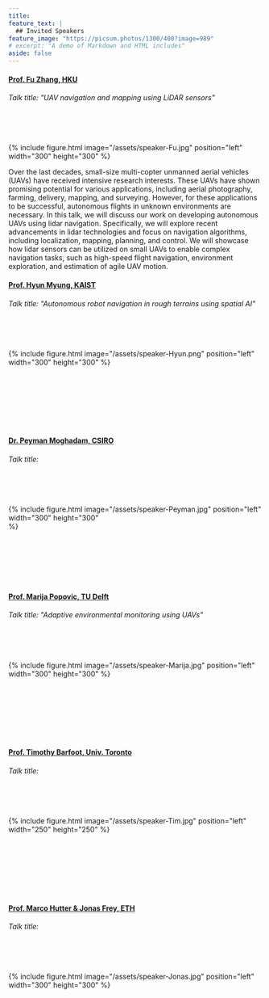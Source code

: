 ```yaml
---
title:
feature_text: | 
  ## Invited Speakers
feature_image: "https://picsum.photos/1300/400?image=989"
# excerpt: "A demo of Markdown and HTML includes"
aside: false
---
```


#### [Prof. Fu Zhang, HKU](https://mars.hku.hk/people.html)
###### Talk title: "UAV navigation and mapping using LiDAR sensors"
######  
{% include figure.html image="/assets/speaker-Fu.jpg" position="left" width="300" height="300" %}

Over the last decades, small-size multi-copter unmanned aerial vehicles (UAVs) have received intensive research interests. These UAVs have shown promising potential for various applications, including aerial photography, farming, delivery, mapping, and surveying. However, for these applications to be successful, autonomous flights in unknown environments are necessary. In this talk, we will discuss our work on developing autonomous UAVs using lidar navigation. Specifically, we will explore recent advancements in lidar technologies and focus on navigation algorithms, including localization, mapping, planning, and control. We will showcase how lidar sensors can be utilized on small UAVs to enable complex navigation tasks, such as high-speed flight navigation, environment exploration, and estimation of agile UAV motion.
  

#### [Prof. Hyun Myung, KAIST](https://urobot.kaist.ac.kr/url_teams/prof-hyunmyung/)
###### Talk title: "Autonomous robot navigation in rough terrains using spatial AI"
######  
{% include figure.html image="/assets/speaker-Hyun.png" position="left" width="300" height="300" %}
                                                                                                                                                                                                                                                                                                                                                                                                                                                                                                                                                                                                                                                                                                                                                                                                                                                                                                

#### [Dr. Peyman Moghadam, CSIRO](https://people.csiro.au/m/p/peyman-moghadam)
###### Talk title:
######  
{% include figure.html image="/assets/speaker-Peyman.jpg" position="left" width="300" height="300" %}                                                                                                                                                                                                                                                                                                                                                                                                                                                                                                                                                                                                                                                                                                                                                                                                                                                                                                


#### [Prof. Marija Popovic, TU Delft](https://www.google.com/url?sa=t&source=web&rct=j&opi=89978449&url=https://www.tudelft.nl/en/staff/m.popovic%3FcHash%3D9c4e89537f3df185c588b06c8bece9d2&ved=2ahUKEwi-joG9u9OFAxVBi_0HHftACokQFnoECBYQAQ&usg=AOvVaw39JOwPLT8W0XaUNgMO-zJa)
###### Talk title: "Adaptive environmental monitoring using UAVs"
######  
{% include figure.html image="/assets/speaker-Marija.jpg" position="left" width="300" height="300" %}
                                                                                                                                                                                                                                                                                                                                                                                                                                                                                                                                                                                                                                                                                                                                                                                                                                                                                                


#### [Prof. Timothy Barfoot, Univ. Toronto](http://asrl.utias.utoronto.ca/~tdb/)
###### Talk title:
######  
{% include figure.html image="/assets/speaker-Tim.jpg" position="left" width="250" height="250" %}
                                                                                                                                                                                                                                                                                                                                                                                                                                                                                                                                                                                                                                                                                                                                                                                                                                                                                                


#### [Prof. Marco Hutter & Jonas Frey, ETH](https://rsl.ethz.ch/the-lab/people.html)
###### Talk title:
######  
{% include figure.html image="/assets/speaker-Jonas.jpg" position="left" width="300" height="300" %}